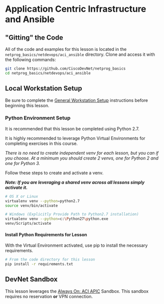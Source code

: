 # Application Centric Infrastructure and Ansible

## "Gitting" the Code
All of the code and examples for this lesson is located in the `netprog_basics/netdevops/aci_ansible` directory.  Clone and access it with the following commands:

```bash
git clone https://github.com/CiscoDevNet/netprog_basics
cd netprog_basics/netdevops/aci_ansible
```

## Local Workstation Setup
Be sure to complete the [General Workstation Setup](https://github.com/CiscoDevNet/netprog_basics/blob/master/readme_resources/workstation_setup.md) instructions before beginning this lesson.  

### Python Environment Setup
It is recommended that this lesson be completed using Python 2.7.   

It is highly recommended to leverage Python Virtual Environments for completing exercises in this course.  

*There is no need to create independent venv for each lesson, but you can if you choose.  At a minimum you should create 2 venvs, one for Python 2 and one for Python 3.*  

Follow these steps to create and activate a venv.  

***Note: If you are leveraging a shared venv across all lessons simply activate it.***

```bash
# OS X or Linux
virtualenv venv --python=python2.7
source venv/bin/activate
```

```bash
# Windows (Explicitly Provide Path to Python2.7 installation)
virtualenv venv --python=c:\Python27\python.exe
venv/Scripts/activate
```

#### Install Python Requirements for Lesson
With the Virtual Environment activated, use pip to install the necessary requirements.  

```bash
# From the code directory for this lesson
pip install -r requirements.txt
```

## DevNet Sandbox
This lesson leverages the [Always On: ACI APIC](https://devnetsandbox.cisco.com/RM/Diagram/Index/5a229a7c-95d5-4cfd-a651-5ee9bc1b30e2?diagramType=Topology) Sandbox.  This sandbox requires no reservation **or** VPN connection.  
